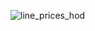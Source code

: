 ![line_prices_hod](https://github.com/user-attachments/assets/69a28aa3-76a9-4cb9-89e6-350ed9910367)

